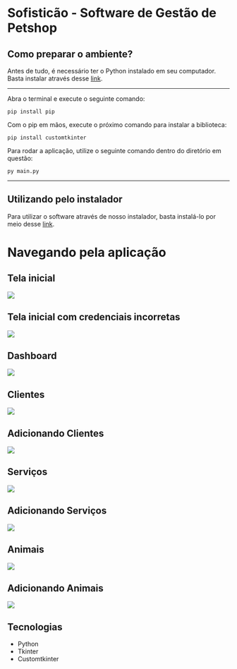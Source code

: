 # Sofisticão - Software de Gestão de Petshop

## Como preparar o ambiente?

Antes de tudo, é necessário ter o Python instalado em seu computador. Basta instalar através desse <a href="https://www.python.org/downloads/">link</a>.

---

Abra o terminal e execute o seguinte comando:

```
pip install pip
```

Com o pip em mãos, execute o próximo comando para instalar a biblioteca:

```
pip install customtkinter
```

Para rodar a aplicação, utilize o seguinte comando dentro do diretório em questão:

```
py main.py
```

---

## Utilizando pelo instalador

Para utilizar o software através de nosso instalador, basta instalá-lo por meio desse <a href="https://github.com/MateusOK/Sofisticao/releases/tag/Sofistic%C3%A3o">link</a>.

# Navegando pela aplicação

## Tela inicial

<img src="./assets/readme/main.png" />

## Tela inicial com credenciais incorretas

<img src="./assets/readme/main_error.png" />

## Dashboard

<img src="./assets/readme/dashboard.png" />

## Clientes

<img src="./assets/readme/clientes.png" />

## Adicionando Clientes

<img src="./assets/readme/novo_cliente.png" />

## Serviços

<img src="./assets/readme/services.png" />

## Adicionando Serviços

<img src="./assets/readme/new_services.png" />

## Animais

<img src="./assets/readme/animals.png" />

## Adicionando Animais

<img src="./assets/readme/new_animal.png" />

## Tecnologias

<ul>
<li>Python</li>
<li>Tkinter</li>
<li>Customtkinter</li>
</ul>
